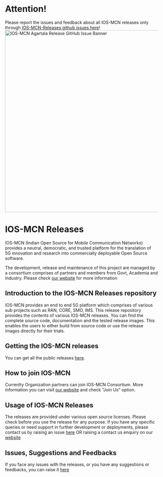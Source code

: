 # Attention!
Please report the issues and feedback about all IOS-MCN releases only through [IOS-MCN-Releases github issues here](https://github.com/ios-mcn/ios-mcn-releases/issues)!
<img width="1850" height="600" alt="IOS-MCN Agartala Release GitHub Issue Banner" src="https://github.com/user-attachments/assets/16b3fbb8-6056-4589-bbca-70dae56f66ef" />


# IOS-MCN Releases
IOS-MCN (Indian Open Source for Mobile Communication Networks) provides a neutral, democratic, and trusted platform for the translation of 5G innovation and research into commercially deployable Open Source software.

The development, release and maintenance of this project are managed by a consortium comprises of partners and members from Govt, Academia and Industry. 
Please check [our website](https://ios-mcn.org/) for more information

## Introduction to the IOS-MCN Releases repository
IOS-MCN provides an end to end 5G platform which comprises of various sub projects such as RAN, CORE, SMO, IMS. This release repository provides the contents of various IOS-MCN releases. You can find the complete source code, documentation and the tested release images. This enables the users to either build from source code or use the release images directly for their trials.

## Getting the IOS-MCN releases
You can get all the public releases [here](https://github.com/ios-mcn/ios-mcn-releases/releases).

## How to join IOS-MCN
Currenlty Organization partners can join IOS-MCN Consortium. More information you can visit [our website](https://ios-mcn.org/) and check "Join Us" option.

## Usage of IOS-MCN Releases
The releases are provided under various open source licenses. Please check before you use the release for any purpose. If you have any specific queries or need support in further development or deployments, please contact us by raising an issue [here](https://github.com/ios-mcn/ios-mcn-releases/issues) OR raising a contact us enquiry on our [website](https://ios-mcn.org/contact-us/)

## Issues, Suggestions and Feedbacks
If you face any issues with the releases, or you have any suggestions or feedbacks, you can raise it [here](https://github.com/ios-mcn/ios-mcn-releases/issues)
